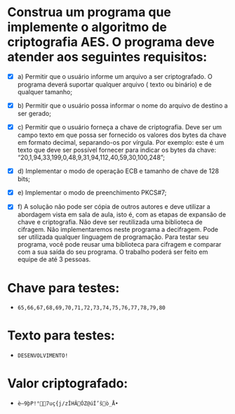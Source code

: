 # Construa um programa que implemente o algoritmo de criptografia AES. O programa deve atender aos seguintes requisitos:

- [X]  a) Permitir que o usuário informe um arquivo a ser criptografado. O programa deverá suportar qualquer arquivo (
  texto ou binário) e de qualquer tamanho;

- [X]  b) Permitir que o usuário possa informar o nome do arquivo de destino a ser gerado;

- [X]  c) Permitir que o usuário forneça a chave de criptografia. Deve ser um campo texto em que possa ser fornecido os
  valores dos bytes da chave em formato decimal, separando-os por vírgula. Por exemplo: este é um texto que deve
  ser possível fornecer para indicar os bytes da chave: “20,1,94,33,199,0,48,9,31,94,112,40,59,30,100,248”;

- [X]  d) Implementar o modo de operação ECB e tamanho de chave de 128 bits;

- [X]  e) Implementar o modo de preenchimento PKCS#7;

- [X]  f) A solução não pode ser cópia de outros autores e deve utilizar a abordagem vista em sala de aula, isto é, com
  as
  etapas de expansão de chave e criptografia. Não deve ser reutilizada uma biblioteca de cifragem.
  Não implementaremos neste programa a decifragem. Pode ser utilizada qualquer linguagem de programação. Para
  testar seu programa, você pode reusar uma biblioteca para cifragem e comparar com a sua saída do seu programa.
  O trabalho poderá ser feito em equipe de até 3 pessoas.

# Chave para testes:

- ```65,66,67,68,69,70,71,72,73,74,75,76,77,78,79,80```

# Texto para testes:

- ```DESENVOLVIMENTO!```

# Valor criptografado:

- ```è–9þP!°7uç{j/zÎHÂÓZ@úÍ’šò_Å•```
